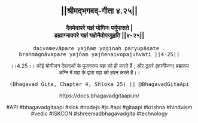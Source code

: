 <center><h2>||श्रीमद्‍भगवद्‍-गीता ४.२५||</h2>
<h3>दैवमेवापरे यज्ञं योगिनः पर्युपासते |<br/>ब्रह्माग्नावपरे यज्ञं यज्ञेनैवोपजुह्वति ||४-२५||</h3>
<pre>daivamevāpare yajñaṃ yoginaḥ paryupāsate .<br/>brahmāgnāvapare yajñaṃ yajñenaivopajuhvati ||4-25||</pre>
<p>।।4.25।। कोई योगीजन देवताओं के पूजनरूप यज्ञ को ही करते हैं ; और दूसरे (ज्ञानीजन) ब्रह्मरूप अग्नि में यज्ञ के द्वारा यज्ञ को हवन करते हैं।।</p>
<pre>(Bhagavad Gita, Chapter 4, Shloka 25) || @BhagavadGitaApi</pre><p>https://docs.bhagavadgitaapi.in/</p><p>#API #bhagavadgitaapi #slok #nodejs #js #api #gitaapi #krishna #hinduism #vedic #ISKCON #shreemadbhagavadgita #technology</p></center>